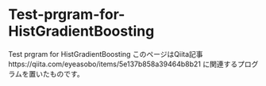 # Test-prgram-for-HistGradientBoosting
Test prgram for HistGradientBoosting
このページはQiita記事https://qiita.com/eyeasobo/items/5e137b858a39464b8b21
に関連するプログラムを置いたものです。

